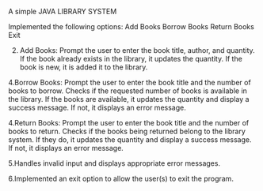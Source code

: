 A simple JAVA LIBRARY SYSTEM 

Implemented the following options:
Add Books
Borrow Books
Return Books
Exit

2. Add Books:
Prompt the user to enter the book title, author, and quantity.
If the book already exists in the library, it updates the quantity.
If the book is new, it is added it to the library.

4.Borrow Books:
Prompt the user to enter the book title and the number of books to borrow.
Checks if the requested number of books is available in the library.
If the books are available, it updates the quantity and display a success message.
If not, it displays an error message.

4.Return Books:
Prompt the user to enter the book title and the number of books to return.
Checks if the books being returned belong to the library system.
If they do, it updates the quantity and display a success message.
If not, it displays an error message.

5.Handles invalid input and displays appropriate error messages.

6.Implemented an exit option to allow the user(s) to exit the program.
